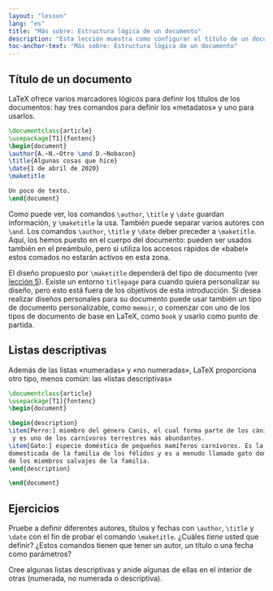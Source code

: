```yaml
---
layout: "lesson"
lang: "es"
title: "Más sobre: Estructura lógica de un documento"
description: "Esta lección muestra como configurar el título de un documento y cómo hacer listas descriptivas."
toc-anchor-text: "Más sobre: Estructura lógica de un documento"
---
```


## Título de un documento

LaTeX ofrece varios marcadores lógicos para definir los títulos de los documentos: 
hay tres comandos para definir los «metadatos» y uno para usarlos.

```latex
\documentclass{article}
\usepackage[T1]{fontenc}
\begin{document}
\author{A.~N.~Otro \and D.~Nobacon}
\title{Algunas cosas que hice}
\date{1 de abril de 2020}
\maketitle

Un poco de texto.
\end{document}
```

Como puede ver, los comandos `\author`, `\title` y `\date` guardan información, 
y `\maketitle` la usa. También puede separar varios autores con `\and`.
Los comandos `\author`, `\title` y `\date` deber preceder a `\maketitle`.
Aquí, los hemos puesto en el cuerpo del documento: pueden ser usados también en el
preámbulo, pero si utiliza los accesos rápidos de «babel» estos comados no estarán 
activos en esta zona. 

El diseño propuesto por `\maketitle` dependerá del tipo de documento (ver [lección
5](lesson-05)). Existe un entorno `titlepage` para cuando quiera personalizar su diseño, 
pero esto está fuera de los objetivos de esta introducción. Si desea realizar diseños personales
para su documento puede usar también un tipo de documento personalizable, como 
`memoir`, o comenzar con uno de los tipos de documento de base en LaTeX, como `book`
y usarlo como punto de partida.

## Listas descriptivas

Además de las listas «numeradas» y «no numeradas», LaTeX proporciona otro tipo, 
menos común: las «listas descriptivas»

```latex
\documentclass{article}
\usepackage[T1]{fontenc}
\begin{document}

\begin{description}
\item[Perro:] miembro del género Canis, el cual forma parte de los cánidos derivados del lobo
 y es uno de los carnívoros terrestres más abundantes.
\item[Gato:] especie doméstica de pequeños mamíferos carnívoros. Es la única especie
domesticada de la familia de los félidos y es a menudo llamado gato doméstico, para diferenciarlo
de los miembros salvajes de la familia.
\end{description}

\end{document}
```

## Ejercicios

Pruebe a definir diferentes autores, títulos y fechas con `\author`, `\title` y `\date` 
con el fin de probar el comando `\maketitle`. ¿Cuáles _tiene_ usted que definir? ¿Estos
comandos tienen que tener un autor, un título o una fecha como parámetros?

Cree algunas listas descriptivas y anide algunas de ellas en el interior
de otras (numerada, no numerada o descriptiva).
